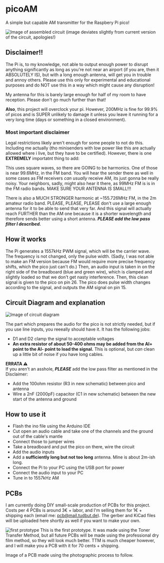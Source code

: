 # picoAM
A simple but capable AM transmitter for the Raspbery Pi pico!

![Image of assembled circuit](https://media.discordapp.net/attachments/1077080199847489626/1102196399577247774/20230430_133433.jpg)
(image deviates slightly from current version of the circuit, apologies!)

## Disclaimer!!

The Pi is, to my knowledge, not able to output enough power to disrupt anything significantly as long as you're not near an airport (if you 
are, then it ABSOLUTELY IS), but with a long enough antenna, will get you in trouble and annoy others. Please use this only for experimental 
and educational purposes and do NOT use this in a way which might cause any disruption!

My antenna for this is barely large enough for half of my room to have reception. Please don't go much further than that!

**Also**, this project will overclock your pi. However, 200MHz is fine for 99.9% of picos and is SUPER unlikely to damage it unless you
leave it running for a very long time (days or something in a closed environment).

### Most important disclaimer

Legal restrictions likely aren't enough for some people to not do this. Including me actually (tho minisenders with low power like
this are actually allowed where i live, but they have to be certified). However, there is one **EXTREMELY** importatnt thing to add:

This uses square waves, so there are GOING to be harmonics. One of those is near 99.6MHz, in the FM band. You will hear the sender there 
as well in some cases as FM receivers *can usually* receive AM, its just gonna be really noisy. Your neighbors, sadly, might also hear it
there, as 99MHz FM is is in the FM radio bands. MAKE SURE YOUR ANTENNA IS SMALL!!!

There is also a MUCH STRONGER harmonic at ~155.726MHz FM, in the 2m amateur radio band. PLEASE, PLEASE, PLEASE don't use a large 
enough antenna for it to be able to send that very far. And this signal will actually reach FURTHER than the AM one because it 
is a shorter wavelength and therefore sends better using a short antenna. ***__PLEASE add the low pass filter I described.__***

## How it works

The Pi generates a 1557kHz PWM signal, which will be the carrier wave. The frequency is not changed, only the pulse width.
(Sadly, I was not able to make an FM version because FM would require more precise frequency shifts, which the pico just can't do.)
Then, an audio input is taken in on the right side of the breadboard (blue and green wire), which is clamped and slightly loaded 
so that we don't get nasty interference.
Then, this clean signal is given to the pico on pin 26. The pico does pulse width changes according to the signal, and outputs the 
AM signal on pin 15.

## Circuit Diagram and explanation

![Image of circuit diagram](https://user-images.githubusercontent.com/48156391/235515258-df6d10fa-90f5-4997-813d-1cf969dbf8a0.png)

The part which prepares the audio for the pico is not strictly needed, but if you use line inputs, you reeeally should have it.
It has the following jobs:
- D1 and D2 clamp the signal to acceptable voltages
- **An extra resistor of about 50-400 ohms may be added from the AI+ point to the AI- point to load the signal.** This is optional, but
  *can* clean up a little bit of noise if you have long cables.

**ERRATA :warning:**<br>
If you aren't an asshole, ***PLEASE*** add the low pass filter as mentioned in the Disclaimer:
- Add the 100ohm resistor (R3 in new schematic) between pico and antenna
- Wire a 2nF (2000pF) capacitor (C1 in new schematic) between the new start of the antenna and ground

## How to use it

- Flash the ino file using the Arduino IDE
- Cut open an audio cable and take one of the channels and the ground out of the cable's mantle
- Connect those to jumper wires
- Take a breadboard and put the pico on there, wire the circuit
- Add the audio inputs
- Add a **sufficiently long but not too long** antenna. Mine is about 2m-ish long.
- Connect the Pi to your PC using the USB port for power
- Connect the audio input to your PC
- Tune in to 1557kHz AM

## PCBs

I am currently doing DIY small-scale production of PCBs for this project. Costs per 4 PCBs is around 3€ + labor, and I'm selling them for 
1€ + shipping each (email me: pcb@mail.tudbut.de). The gerber and KiCad files will be uploaded here shortly as well if you want to make your own.

![first prototype](https://github.com/TudbuT/picoAM/assets/48156391/777238d4-18bf-4856-8728-9882879e48a9)
This is the first prototype. It was made using the Toner Transfer Method, but all future PCBs will be made using the professional dry film method,
so they will look much better. TTM is much cheaper however, and I will make you a PCB with it for 70 cents + shipping.

Image of a PCB made using the photographic process to follow. 
